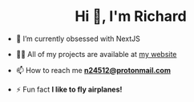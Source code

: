 <h1 align="center">Hi 👋, I'm Richard</h1>

- 🌱 I’m currently obsessed with NextJS

- 👨‍💻 All of my projects are available at [my website](https://portfoliowebsite-flax.vercel.app/projects)

- 📫 How to reach me **n24512@protonmail.com**

- ⚡ Fun fact **I like to fly airplanes!**
